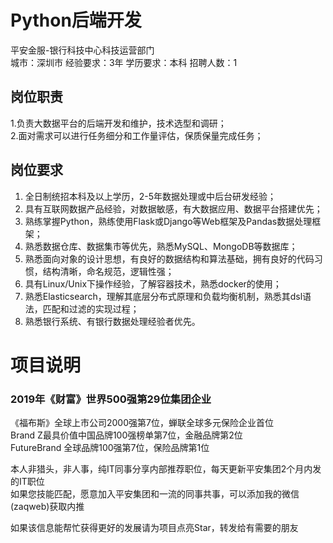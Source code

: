 # Python后端开发
平安金服-银行科技中心科技运营部门  
城市：深圳市 经验要求：3年 学历要求：本科  招聘人数：1

## 岗位职责
1.负责大数据平台的后端开发和维护，技术选型和调研；   
2.面对需求可以进行任务细分和工作量评估，保质保量完成任务；

## 岗位要求
1. 全日制统招本科及以上学历，2-5年数据处理或中后台研发经验；   
2. 具有互联网数据产品经验，对数据敏感，有大数据应用、数据平台搭建优先；   
3. 熟练掌握Python，熟练使用Flask或Django等Web框架及Pandas数据处理框架；   
4. 熟悉数据仓库、数据集市等优先，熟悉MySQL、MongoDB等数据库；   
5. 熟悉面向对象的设计思想，有良好的数据结构和算法基础，拥有良好的代码习惯，结构清晰，命名规范，逻辑性强；   
6. 具有Linux/Unix下操作经验，了解容器技术，熟悉docker的使用；    
7. 熟悉Elasticsearch，理解其底层分布式原理和负载均衡机制，熟悉其dsl语法，匹配和过滤的实现过程；   
8. 熟悉银行系统、有银行数据处理经验者优先。

# 项目说明

### 2019年《财富》世界500强第29位集团企业
《福布斯》全球上市公司2000强第7位，蝉联全球多元保险企业首位  
Brand Z最具价值中国品牌100强榜单第7位，金融品牌第2位  
FutureBrand 全球品牌100强第7位，保险品牌第1位

本人非猎头，非人事，纯IT同事分享内部推荐职位，每天更新平安集团2个月内发的IT职位  
如果您技能匹配，愿意加入平安集团和一流的同事共事，可以添加我的微信(zaqweb)获取内推 

如果该信息能帮忙获得更好的发展请为项目点亮Star，转发给有需要的朋友




